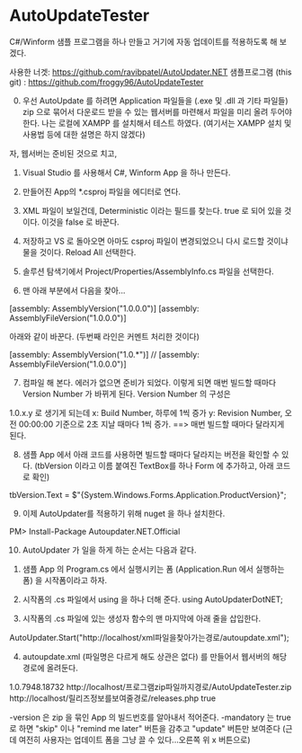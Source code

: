 # AutoUpdateTester

C#/Winform 샘플 프로그램을 하나 만들고 거기에 자동 업데이트를 적용하도록 해 보겠다.

사용한 너겟: https://github.com/ravibpatel/AutoUpdater.NET
샘플프로그램 (this git) : https://github.com/froggy96/AutoUpdateTester

0. 우선 AutoUpdate 를 하려면 Application 파일들을 (.exe 및 .dll 과 기타 파일들)
zip 으로 묶어서 다운로드 받을 수 있는 웹서버를 마련해서 파일을 미리 올려 두어야 한다.
나는 로컬에 XAMPP 를 설치해서 테스트 하였다.
(여기서는 XAMPP 설치 및 사용법 등에 대한 설명은 하지 않겠다)

자, 웹서버는 준비된 것으로 치고,

1. Visual Studio 를 사용해서 C#, Winform App 을 하나 만든다.

2. 만들어진 App의 *.csproj 파일을 에디터로 연다.

3. XML 파일이 보일건데, Deterministic 이라는 필드를 찾는다. true 로 되어 있을 것이다. 이것을 false 로 바꾼다.

4. 저장하고 VS 로 돌아오면 아마도 csproj 파일이 변경되었으니 다시 로드할 것이냐 물을 것이다. Reload All 선택한다.

5. 솔루션 탐색기에서 Project/Properties/AssemblyInfo.cs 파일을 선택한다.

6. 맨 아래 부분에서 다음을 찾아...

[assembly: AssemblyVersion("1.0.0.0")]
[assembly: AssemblyFileVersion("1.0.0.0")]

아래와 같이 바꾼다. (두번째 라인은 커멘트 처리한 것이다)

[assembly: AssemblyVersion("1.0.*")]
// [assembly: AssemblyFileVersion("1.0.0.0")]

7. 컴파일 해 본다. 에러가 없으면 준비가 되었다.
이렇게 되면 매번 빌드할 때마다 Version Number 가 바뀌게 된다.
Version Number 의 구성은

1.0.x.y 로 생기게 되는데
x: Build Number, 하루에 1씩 증가
y: Revision Number, 오전 00:00:00 기준으로 2초 지날 때마다 1씩 증가.
==> 매번 빌드할 때마다 달라지게 된다.


8. 샘플 App 에서 아래 코드를 사용하면 빌드할 때마다 달라지는 버전을 확인할 수 있다.
(tbVersion 이라고 이름 붙여진 TextBox를 하나 Form 에 추가하고, 아래 코드로 확인)

  tbVersion.Text = $"{System.Windows.Forms.Application.ProductVersion}";

9. 이제 AutoUpdater를 적용하기 위해 nuget 을 하나 설치한다.

PM> Install-Package Autoupdater.NET.Official

10. AutoUpdater 가 일을 하게 하는 순서는 다음과 같다.

1) 샘플 App 의 Program.cs 에서 실행시키는 폼 (Application.Run 에서 실행하는 폼) 을 시작폼이라고 하자.

2) 시작폼의 .cs 파일에서 using 을 하나 더해 준다.
using AutoUpdaterDotNET;

3) 시작폼의 .cs 파일에 있는 생성자 함수의 맨 마지막에 아래 줄을 삽입한다.

AutoUpdater.Start("http://localhost/xml파일을찾아가는경로/autoupdate.xml");

4) autoupdate.xml (파일명은 다르게 해도 상관은 없다) 를 만들어서 웹서버의 해당 경로에 올려둔다.

<?xml version="1.0" encoding="UTF-8"?>
<item>
  <version>1.0.7948.18732</version>
  <url>http://localhost/프로그램zip파일까지경로/AutoUpdateTester.zip</url>
  <changelog>http://localhost/릴리즈정보를보여줄경로/releases.php</changelog>
  <mandatory>true</mandatory>
</item>

-version 은 zip 을 묶인 App 의 빌드번호를 알아내서 적어준다.
-mandatory 는 true 로 하면 "skip" 이나 "remind me later" 버튼을 감추고 "update" 버튼만 보여준다 (근데 여전히 사용자는 업데이트 폼을 그냥 끌 수 있다...오른쪽 위 x 버튼으로)
